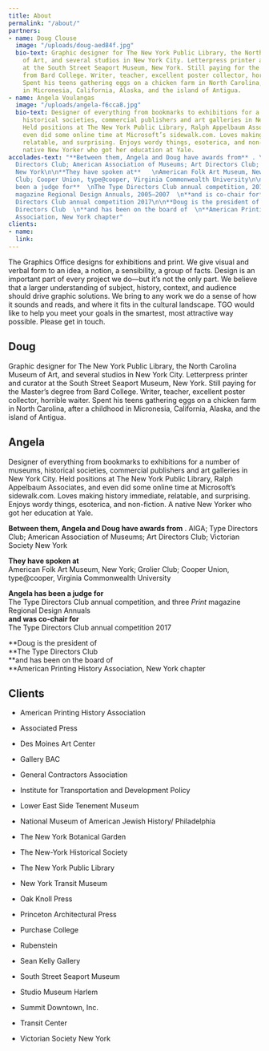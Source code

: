 ```yaml
---
title: About
permalink: "/about/"
partners:
- name: Doug Clouse
  image: "/uploads/doug-aed84f.jpg"
  bio-text: Graphic designer for The New York Public Library, the North Carolina Museum
    of Art, and several studios in New York City. Letterpress printer and curator
    at the South Street Seaport Museum, New York. Still paying for the Master’s degree
    from Bard College. Writer, teacher, excellent poster collector, horrible waiter.
    Spent his teens gathering eggs on a chicken farm in North Carolina, after a childhood
    in Micronesia, California, Alaska, and the island of Antigua.
- name: Angela Voulangas
  image: "/uploads/angela-f6cca8.jpg"
  bio-text: Designer of everything from bookmarks to exhibitions for a number of museums,
    historical societies, commercial publishers and art galleries in New York City.
    Held positions at The New York Public Library, Ralph Appelbaum Associates, and
    even did some online time at Microsoft’s sidewalk.com. Loves making history immediate,
    relatable, and surprising. Enjoys wordy things, esoterica, and non-fiction. A
    native New Yorker who got her education at Yale.
accolades-text: "**Between them, Angela and Doug have awards from** . \nAIGA; Type
  Directors Club; American Association of Museums; Art Directors Club; Victorian Society
  New York\n\n**They have spoken at**   \nAmerican Folk Art Museum, New York; Grolier
  Club; Cooper Union, type@cooper, Virginia Commonwealth University\n\n**Angela has
  been a judge for**  \nThe Type Directors Club annual competition, 2011 and _Print_
  magazine Regional Design Annuals, 2005–2007  \n**and is co-chair for**  \nThe Type
  Directors Club annual competition 2017\n\n**Doug is the president of  \n**The Type
  Directors Club  \n**and has been on the board of  \n**American Printing History
  Association, New York chapter"
clients:
- name: 
  link: 
---
```


The Graphics Office designs for exhibitions and print. We give visual and verbal form to an idea, a notion, a sensibility, a group of facts. Design is an important part of every project we do—but it’s not the only part. We believe that a larger understanding of subject, history, context, and audience should drive graphic solutions. We bring to any work we do a sense of how it sounds and reads, and where it fits in the cultural landscape. TGO would like to help you meet your goals in the smartest, most attractive way possible. Please get in touch.

## Doug

Graphic designer for The New York Public Library, the North Carolina Museum of Art, and several studios in New York City. Letterpress printer and curator at the South Street Seaport Museum, New York. Still paying for the Master’s degree from Bard College. Writer, teacher, excellent poster collector, horrible waiter. Spent his teens gathering eggs on a chicken farm in North Carolina, after a childhood in Micronesia, California, Alaska, and the island of Antigua.

## Angela

Designer of everything from bookmarks to exhibitions for a number of museums, historical societies, commercial publishers and art galleries in New York City. Held positions at The New York Public Library, Ralph Appelbaum Associates, and even did some online time at Microsoft’s sidewalk.com. Loves making history immediate, relatable, and surprising. Enjoys wordy things, esoterica, and non-fiction. A native New Yorker who got her education at Yale.

**Between them, Angela and Doug have awards from** .
AIGA; Type Directors Club; American Association of Museums; Art Directors Club; Victorian Society New York

**They have spoken at**\
American Folk Art Museum, New York; Grolier Club; Cooper Union, type@cooper, Virginia Commonwealth University

**Angela has been a judge for**\
The Type Directors Club annual competition, and three *Print* magazine Regional Design Annuals\
**and was co-chair for**\
The Type Directors Club annual competition 2017

\*\*Doug is the president of\
\*\*The Type Directors Club\
\*\*and has been on the board of\
\*\*American Printing History Association, New York chapter

## Clients

* American Printing History Association

* Associated Press

* Des Moines Art Center

* Gallery BAC

* General Contractors Association

* Institute for Transportation and Development Policy

* Lower East Side Tenement Museum

* National Museum of American Jewish History/ Philadelphia

* The New York Botanical Garden

* The New-York Historical Society

* The New York Public Library

* New York Transit Museum

* Oak Knoll Press

* Princeton Architectural Press

* Purchase College

* Rubenstein

* Sean Kelly Gallery

* South Street Seaport Museum

* Studio Museum Harlem

* Summit Downtown, Inc.

* Transit Center

* Victorian Society New York